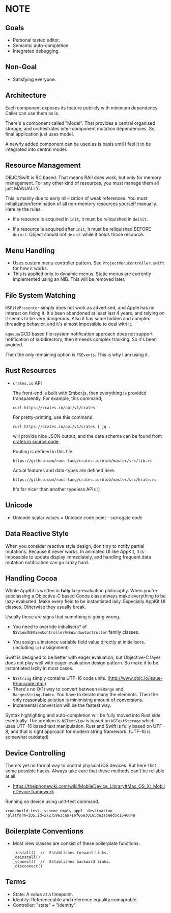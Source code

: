 NOTE
====







Goals
-----
-	Personal tasted editor.
-	Semantic auto-completion.
-	Integrated debugging.

Non-Goal
--------
-	Satisfying everyone.













Architecture
------------

Each component exposes its feature publicly with minimum dependency.
Caller can use them as is. 

There's a component called "Model". That provides a central organised
storage, and orchestrates inter-component mutation dependencies. So,
final application just uses model.

A newrly added component can be used as is basis until I feel it to be
integrated into central model.



Resource Management
-------------------
OBJC/Swift is RC based. That means RAII does work, but only for memory 
management. For any other kind of resources, you must manage them all 
just MANUALLY.

This is mainly due to early nil-lization of weak references. You must
initialization/termination of all non-memory resources yourself 
manually. Here're the rules.

-	If a resource is acquired in `init`, it must be reliquished
	in `deinit`.

-	If a resource is acquired after `init`, it must be reliquished
	BEFORE `deinit`. Object should not `deinit` while it holds 
	those resource.









Menu Handling
-------------

-	Uses custom menu controller pattern. See `ProjectMenuController.swift` for how it works.
-	This is applied only to dynamic menus. Static menus are currently implemented using an NIB.
	This will be removed later.











File System Watching
--------------------
`NSFilePresenter` simply does not work as advertised, and Apple has no
interest on fixing it. It's been abandoned at least last 4 years, and 
relying on it seems to be very dangerous. Also it has some hidden and
complex threading behavior, and it's almost impossible to deal with it.

`kqueue`/GCD based file-system notification approach does not support
notification of subdirectory, then it needs complex tracking. So it's 
been avoided.

Then the only remaining option is `FSEvents`. This is why I am using it.













Rust Resources
--------------

-	`crates.io` API

	The front-end is built with Ember.js, then everything is provided
	transparently. For example, this command;

		curl https://crates.io/api/v1/crates

	For pretty-printing, use this command.

		curl https://crates.io/api/v1/crates | jq .

	will provide nice JSON output, and the data schema can be found 
	from [crates.io source code](https://github.com/rust-lang/crates.io).
	

	Routing is defined in this file.
	
		https://github.com/rust-lang/crates.io/blob/master/src/lib.rs

	Actual features and data-types are defined here.

		https://github.com/rust-lang/crates.io/blob/master/src/krate.rs

	It's far nicer than another typeless APIs :)








Unicode
-------

-	Unicode scalar values = Unicode code point - surrogate code







Data Reactive Style
--------------------
When you consider reactive style design, don't try to notify partial mutations. 
Because it never works. In animated UI like AppKit, it is impossible to update display immediately,
and handling frequent data mutation notification can go crazy hard.










Handling Cocoa
---------------
Whole AppKit is written in **fully** lazy-evaluation philosophy.
When you're subclassing a Objective-C based Cocoa class always make everything
to be lazy-evaluated. Make every field to be instantiated laily. Especially AppKit
UI classes. Otherwise they usually break.

Usually these are signs that something is going wrong.

-	You need to override initialisers* of `NSView`/`NSViewController`/`NSWindowController` 
	family classes. 

-	You assign a instance variable field value directly at initialisers. (including `let` assignment)

Swift is designed to be better with eager evaluation, but Objective-C layer does not play well with
eager-evaluation design pattern. So make it to be instantiated lazily in most cases.



-	`NSString` simply contains UTF-16 code units. (http://www.objc.io/issue-9/unicode.html)
-	There's no O(1) way to convert between `NSRange` and `Range<String.Index`. You have to iterate
	many the elements. Then the only reasonable solution is minimising amount of conversions.
-	Incremental conversion will be the fastest way.

Syntax highlighting and auto-completion will be fully moved into Rust side eventually. 
The problem is `NSTextView` is based on `NSTextStorage` which uses UTF-16 based text manipulation.
Rust and Swift is fully based on UTF-8, and that is right approach for modern string framework. 
(UTF-16 is somewhat outdated) 















Device Controlling
------------------
There's yet no formal way to control physical iOS devices. But here I list some possible hacks.
Always take care that these methods can't be reliable at all.

-	https://theiphonewiki.com/wiki/MobileDevice_Library#Mac_OS_X:_MobileDevice.framework

Running on device using unit-test command.

	xcodebuild test -scheme empty-app1 -destination 'platform=iOS,id=27275963caa71ef66e30165de3abeed5c164684a






Boilerplate Conventions
-----------------------
-	Most view classes are consist of these boilerplate functions.

		_install()	//	Establishes forward links.
		_deinstall()		
		_connect()	//	Establishes backward links.
		_disconnect()







Terms
-----

-	State: A value at a timepoint.
-	Identity: Referenceable and reference equality comaprable.
-	Controller: "state" + "identity".




